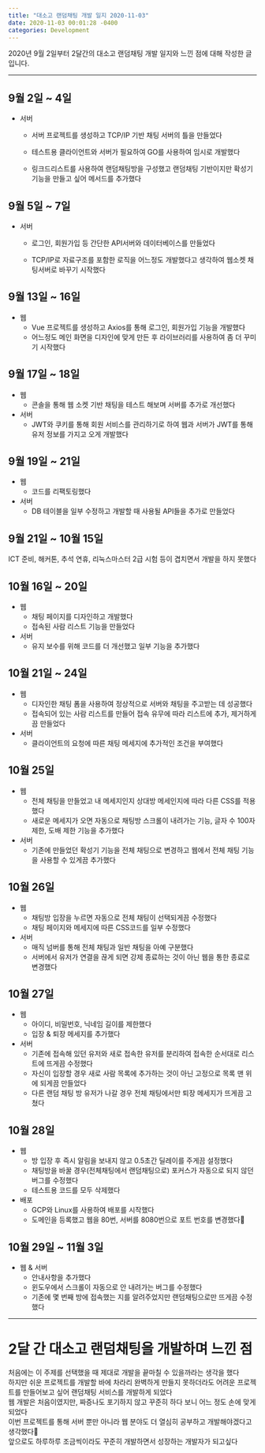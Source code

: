 ```yaml
---
title: "대소고 랜덤채팅 개발 일지 2020-11-03"
date: 2020-11-03 00:01:28 -0400
categories: Development
---
```


2020년 9월 2일부터 2달간의 대소고 랜덤채팅 개발 일지와 느낀 점에 대해 작성한 글입니다.
<hr>

## 9월 2일 ~ 4일
- 서버
	- 서버 프로젝트를 생성하고 TCP/IP 기반 채팅 서버의 틀을 만들었다

	- 테스트용 클라이언트와 서버가 필요하여 GO를 사용하여 임시로 개발했다

	- 링크드리스트를 사용하여 랜덤채팅방을 구성했고 랜덤채팅 기반이지만 확성기 기능을 만들고 싶어 메서드를 추가했다

## 9월 5일 ~ 7일
- 서버
	- 로그인, 회원가입 등 간단한 API서버와 데이터베이스를 만들었다

	- TCP/IP로 자료구조를 포함한 로직을 어느정도 개발했다고 생각하여 웹소켓 채팅서버로 바꾸기 시작했다

## 9월 13일 ~ 16일
- 웹
	- Vue 프로젝트를 생성하고 Axios를 통해 로그인, 회원가입 기능을 개발했다
	- 어느정도 메인 화면을 디자인에 맞게 만든 후 라이브러리를 사용하여 좀 더 꾸미기 시작했다

## 9월 17일 ~ 18일 
- 웹
	- 콘솔을 통해 웹 소켓 기반 채팅을 테스트 해보며 서버를 추가로 개선했다
- 서버
	- JWT와 쿠키를 통해 회원 서비스를 관리하기로 하여 웹과 서버가 JWT를 통해 유저 정보를 가지고 오게 개발했다

## 9월 19일 ~ 21일
- 웹
	- 코드를 리팩토링했다 
- 서버
	- DB 테이블을 일부 수정하고 개발할 때 사용될 API들을 추가로 만들었다

## 9월 21일 ~ 10월 15일 
ICT 준비, 해커톤, 추석 연휴, 리눅스마스터 2급 시험 등이 겹치면서 개발을 하지 못했다

## 10월 16일 ~ 20일
- 웹 
	- 채팅 페이지를 디자인하고 개발했다
	- 접속된 사람 리스트 기능을 만들었다
- 서버 
	- 유지 보수를 위해 코드를 더 개선했고 일부 기능을 추가했다
## 10월 21일 ~ 24일
- 웹 
	- 디자인한 채팅 폼을 사용하여 정상적으로 서버와 채팅을 주고받는 데 성공했다
	- 접속되어 있는 사람 리스트를 만들어 접속 유무에 따라 리스트에 추가, 제거하게끔 만들었다
- 서버
	- 클라이언트의 요청에 따른 채팅 메세지에 추가적인 조건을 부여했다

## 10월 25일 
- 웹
	- 전체 채팅을 만들었고 내 메세지인지 상대방 메세인지에 따라 다른 CSS를 적용했다
	- 새로운 메세지가 오면 자동으로 채팅방 스크롤이 내려가는 기능, 글자 수 100자 제한, 도배 제한 기능을 추가했다 
- 서버
	- 기존에 만들었던 확성기 기능을 전체 채팅으로 변경하고 웹에서 전체 채팅 기능을 사용할 수 있게끔 추가했다

## 10월 26일
- 웹
	- 채팅방 입장을 누르면 자동으로 전체 채팅이 선택되게끔 수정했다
	- 채팅 페이지와 메세지에 따른 CSS코드를 일부 수정했다
- 서버
	- 매직 넘버를 통해 전체 채팅과 일반 채팅을 아예 구분했다
	- 서버에서 유저가 연결을 끊게 되면 강제 종료하는 것이 아닌 웹을 통한 종료로 변경했다

## 10월 27일 
- 웹 
	- 아이디, 비밀번호, 닉네임 길이를 제한했다
	- 입장 & 퇴장 메세지를 추가했다
- 서버 
	- 기존에 접속해 있던 유저와 새로 접속한 유저를 분리하여 접속한 순서대로 리스트에 뜨게끔 수정했다 
	- 자신이 입장할 경우 새로 사람 목록에 추가하는 것이 아닌 고정으로 목록 맨 위에 되게끔 만들었다
	- 다른 랜덤 채팅 방 유저가 나갈 경우 전체 채팅에서만 퇴장 메세지가 뜨게끔 고쳤다

## 10월 28일 
- 웹
	- 방 입장 후 즉시 알림을 보내지 않고 0.5초간 딜레이를 주게끔 설정했다
	- 채팅방을 바꿀 경우(전체채팅에서 랜덤채팅으로) 포커스가 자동으로 되지 않던 버그를 수정했다
	- 테스트용 코드를 모두 삭제했다 
- 배포 
	- GCP와 Linux를 사용하여 배포를 시작했다
	- 도메인을 등록했고 웹을 80번, 서버를 8080번으로 포트 번호를 변경했다

## 10월 29일 ~ 11월 3일
- 웹 & 서버
	- 안내사항을 추가했다
	- 윈도우에서 스크롤이 자동으로 안 내려가는 버그를 수정했다
	- 기존에 몇 번째 방에 접속했는 지를 알려주었지만 랜덤채팅으로만 뜨게끔 수정했다
<hr>

# 2달 간 대소고 랜덤채팅을 개발하며 느낀 점 
처음에는 이 주제를 선택했을 때 제대로 개발을 끝마칠 수 있을까라는 생각을 했다
<br> 
하지만 쉬운 프로젝트를 개발할 바에 차라리 완벽하게 만들지 못하더라도 어려운 프로젝트를 만들어보고 싶어 랜덤채팅 서비스를 개발하게 되었다
<br>
웹 개발은 처음이였지만, 짜증나도 포기하지 않고 꾸준히 하다 보니 어느 정도 손에 맞게 되었다
<br>
이번 프로젝트를 통해 서버 뿐만 아니라 웹 분야도 더 열심히 공부하고 개발해야겠다고 생각했다
<br>
앞으로도 하루하루 조금씩이라도 꾸준히 개발하면서 성장하는 개발자가 되고싶다





